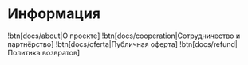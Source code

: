 # Информация

!btn[docs/about|О проекте]
!btn[docs/cooperation|Сотрудничество и партнёрство]
!btn[docs/oferta|Публичная оферта]
!btn[docs/refund|Политика возвратов]
